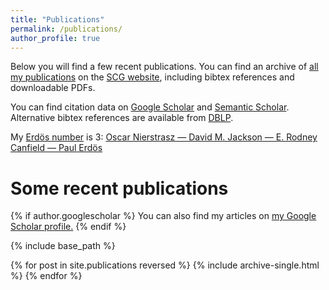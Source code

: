 ```yaml
---
title: "Publications"
permalink: /publications/
author_profile: true
---
```


Below you will find a few recent publications.
You can find an archive of [all my publications](https://scg.unibe.ch/scgbib/?query=Nierstrasz&filter=Year) on the [SCG website](https://scg.unibe.ch), including bibtex references and downloadable PDFs.

You can find citation data on [Google Scholar](http://scholar.google.com/citations?user=Yi00hUYAAAAJ) and
[Semantic Scholar](https://www.semanticscholar.org/author/O.-Nierstrasz/144591580).
Alternative bibtex references are available from [DBLP](http://www.informatik.uni-trier.de/~ley/db/indices/a-tree/n/Nierstrasz:Oscar.html).

My [Erdös number](http://www.oakland.edu/enp/) is 3: [Oscar Nierstrasz &mdash; David M. Jackson &mdash; E. Rodney Canfield &mdash; Paul Erdös](https://scg.unibe.ch/scgbib/?query=onerdos123&filter=Year)

# Some recent publications

{% if author.googlescholar %}
  You can also find my articles on <u><a href="{{author.googlescholar}}">my Google Scholar profile</a>.</u>
{% endif %}

{% include base_path %}

{% for post in site.publications reversed %}
  {% include archive-single.html %}
{% endfor %}
